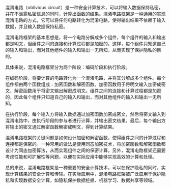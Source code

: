 混淆电路（oblivious circuit）是一种安全计算技术，可以将输入数据保持私密，并在不泄露私密信息的同时，计算出函数的结果。混淆电路框架是一种通用的实现混淆电路的方式，它可以将任何电路转化为混淆电路，使得输出结果不依赖于输入数据，并且输入数据保持私密。

混淆电路框架的基本思想是，将一个电路分解成多个组件，每个组件的输入和输出都是明文，但组件之间的连接和计算过程都是加密的。这样，每个组件只知道自己的输入和输出，而对其他组件的输入和输出一无所知，从而实现了保护隐私的目的。

具体来说，混淆电路框架分为两个阶段：编码阶段和执行阶段。

在编码阶段，将要计算的电路转化为一个混淆电路，并将其分解成多个组件。每个组件都由两个函数组成：加密函数和解密函数。加密函数用于将明文输入加密成密文，解密函数用于将密文输出解密成明文。组件之间的连接和计算过程都是加密的，因此每个组件只知道自己的输入和输出，而对其他组件的输入和输出一无所知。

在执行阶段，每个输入方将输入数据通过加密函数加密成密文，然后将密文输入到混淆电路中，由执行阶段的参与者进行计算，并输出密文结果。最后，每个输出方将输出的密文通过解密函数解密成明文，得到计算结果。

混淆电路框架的关键问题是如何设计加密和解密函数，使得组件之间的计算过程和连接都是保密的。一种常用的做法是使用同态加密技术，将加密函数和解密函数都设计为同态加密算法，从而实现组件之间的保密计算。另外，混淆电路框架还需要考虑性能和可扩展性等问题，以便在实际应用中能够实现高效的计算和处理。

总的来说，混淆电路框架是一种重要的安全计算技术，可以在保护隐私的同时，实现计算结果的安全计算和传输。在实际应用中，混淆电路框架被广泛应用于保护隐私和实现数据安全计算，如隐私保护数据挖掘、机器学习、数据共享等领域。